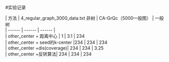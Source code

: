 #实验记录

| 方法 | 4_regular_graph_3000_data.txt 非树 | CA-GrQc（5000一般图） | 一般树  
| ------ | ------ | ------ |  
| other_center + 距离中心 | 1  | 3.1 | 234   
| other_center + seed的k-center |234  | 234 |  234  
| other_center +dis(coverage)| 234 | 234 | 3.25  
| other_center +反转算法| 234 | 234 | 234
